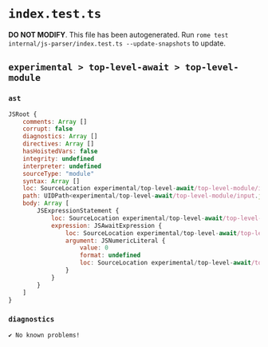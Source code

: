 # `index.test.ts`

**DO NOT MODIFY**. This file has been autogenerated. Run `rome test internal/js-parser/index.test.ts --update-snapshots` to update.

## `experimental > top-level-await > top-level-module`

### `ast`

```javascript
JSRoot {
	comments: Array []
	corrupt: false
	diagnostics: Array []
	directives: Array []
	hasHoistedVars: false
	integrity: undefined
	interpreter: undefined
	sourceType: "module"
	syntax: Array []
	loc: SourceLocation experimental/top-level-await/top-level-module/input.js 1:0-1:8
	path: UIDPath<experimental/top-level-await/top-level-module/input.js>
	body: Array [
		JSExpressionStatement {
			loc: SourceLocation experimental/top-level-await/top-level-module/input.js 1:0-1:8
			expression: JSAwaitExpression {
				loc: SourceLocation experimental/top-level-await/top-level-module/input.js 1:0-1:7
				argument: JSNumericLiteral {
					value: 0
					format: undefined
					loc: SourceLocation experimental/top-level-await/top-level-module/input.js 1:6-1:7
				}
			}
		}
	]
}
```

### `diagnostics`

```
✔ No known problems!

```
